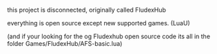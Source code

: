 this project is disconnected, originally called FludexHub

everything is open source except new supported games. (LuaU)

(and if your looking for the og Fludexhub open source code its all in the folder Games/FludexHub/AFS-basic.lua)

